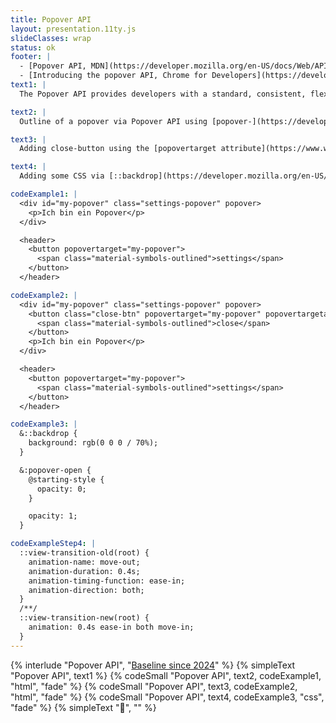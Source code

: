 ```yaml
---
title: Popover API
layout: presentation.11ty.js
slideClasses: wrap
status: ok
footer: |
  - [Popover API, MDN](https://developer.mozilla.org/en-US/docs/Web/API/Popover_API)
  - [Introducing the popover API, Chrome for Developers](https://developer.chrome.com/blog/introducing-popover-api)
text1: |
  The Popover API provides developers with a standard, consistent, flexible mechanism for displaying popover content on top of other page content. Popover content can be controlled either declaratively using HTML attributes, or via JavaScript.

text2: |
  Outline of a popover via Popover API using [popover-](https://developer.mozilla.org/en-US/docs/Web/HTML/Global_attributes/popover) and popovertarget attribute. [🛝](https://codepen.io/cnoss/pen/PorqvmY?editors=1100)

text3: |
  Adding close-button using the [popovertarget attribute](https://www.w3schools.com/tags/att_popovertarget.asp). [🛝](https://codepen.io/cnoss/pen/PorqvmY?editors=1100)

text4: |
  Adding some CSS via [::backdrop](https://developer.mozilla.org/en-US/docs/Web/CSS/::backdrop), [:popover-open](https://developer.mozilla.org/en-US/docs/Web/CSS/:popover-open) and [@starting-style](https://developer.mozilla.org/en-US/docs/Web/CSS/@starting-style). [🛝](https://codepen.io/cnoss/pen/PorqvmY?editors=1100)

codeExample1: |
  <div id="my-popover" class="settings-popover" popover>
    <p>Ich bin ein Popover</p>
  </div>

  <header>
    <button popovertarget="my-popover">
      <span class="material-symbols-outlined">settings</span>
    </button>
  </header>

codeExample2: |
  <div id="my-popover" class="settings-popover" popover>
    <button class="close-btn" popovertarget="my-popover" popovertargetaction="hide">
      <span class="material-symbols-outlined">close</span>
    </button>
    <p>Ich bin ein Popover</p>
  </div>

  <header>
    <button popovertarget="my-popover">
      <span class="material-symbols-outlined">settings</span>
    </button>
  </header>

codeExample3: |
  &::backdrop {
    background: rgb(0 0 0 / 70%);
  }

  &:popover-open {
    @starting-style {
      opacity: 0;
    }

    opacity: 1;
  }

codeExampleStep4: |
  ::view-transition-old(root) {
    animation-name: move-out;
    animation-duration: 0.4s;
    animation-timing-function: ease-in;
    animation-direction: both;
  }
  /**/
  ::view-transition-new(root) {
    animation: 0.4s ease-in both move-in;
  }
---
```


{% interlude "Popover API", "[Baseline since 2024](https://caniuse.com/?search=View%20Transitions%20API)" %}
{% simpleText "Popover API", text1 %}
{% codeSmall "Popover API", text2, codeExample1, "html", "fade" %}
{% codeSmall "Popover API", text3, codeExample2, "html", "fade" %}
{% codeSmall "Popover API", text4, codeExample3, "css", "fade" %}
{% simpleText "🍻", "" %}


